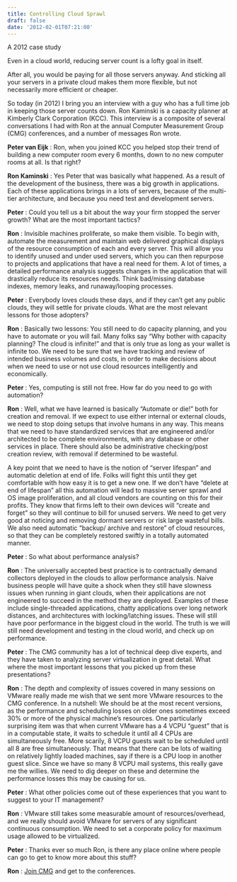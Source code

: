 ```yaml
---
title: Controlling Cloud Sprawl
draft: false
date: '2012-02-01T07:21:00'
---
```

A 2012 case study

Even in a cloud world, reducing server count is a lofty goal in itself.

After all, you would be paying for all those servers anyway. And sticking all your servers in a private cloud makes them more flexible, but not necessarily more efficient or cheaper.

So today (in 2012) I bring you an interview with a guy who has a full time job in keeping those server counts down. Ron Kaminski is a capacity planner at Kimberly Clark Corporation (KCC). This interview is a composite of several conversations I had with Ron at the annual Computer Measurement Group (CMG) conferences, and a number of messages Ron wrote.

**Peter van Eijk** : Ron, when you joined KCC you helped stop their trend of building a new computer room every 6 months, down to no new computer rooms at all. Is that right?

**Ron Kaminski** : Yes Peter that was basically what happened. As a result of the development of the business, there was a big growth in applications. Each of these applications brings in a lots of servers, because of the multi-tier architecture, and because you need test and development servers.

**Peter** : Could you tell us a bit about the way your firm stopped the server growth? What are the most important tactics?

**Ron** : Invisible machines proliferate, so make them visible. To begin with, automate the measurement and maintain web delivered graphical displays of the resource consumption of each and every server. This will allow you to identify unused and under used servers, which you can then repurpose to projects and applications that have a real need for them. A lot of times, a detailed performance analysis suggests changes in the application that will drastically reduce its resources needs. Think bad/missing database indexes, memory leaks, and runaway/looping processes.

**Peter** : Everybody loves clouds these days, and if they can’t get any public clouds, they will settle for private clouds. What are the most relevant lessons for those adopters?

**Ron** : Basically two lessons: You still need to do capacity planning, and you have to automate or you will fail.
Many folks say “Why bother with capacity planning? The cloud is infinite!” and that is only true as long as your wallet is infinite too. We need to be sure that we have tracking and review of intended business volumes and costs, in order to make decisions about when we need to use or not use cloud resources intelligently and economically.

**Peter** : Yes, computing is still not free. How far do you need to go with automation?

**Ron** : Well, what we have learned is basically “Automate or die!” both for creation and removal. If we expect to use either internal or external clouds, we need to stop doing setups that involve humans in any way. This means that we need to have standardized services that are engineered and/or architected to be complete environments, with any database or other services in place. There should also be administrative checking/post creation review, with removal if determined to be wasteful.

A key point that we need to have is the notion of “server lifespan” and automatic deletion at end of life. Folks will fight this until they get comfortable with how easy it is to get a new one. If we don’t have “delete at end of lifespan” all this automation will lead to massive server sprawl and OS image proliferation, and all cloud vendors are counting on this for their profits. They know that firms left to their own devices will “create and forget” so they will continue to bill for unused servers. We need to get very good at noticing and removing dormant servers or risk large wasteful bills.
We also need automatic “backup/ archive and restore” of cloud resources, so that they can be completely restored swiftly in a totally automated manner.

**Peter** : So what about performance analysis?

**Ron** : The universally accepted best practice is to contractually demand collectors deployed in the clouds to allow performance analysis.
Naive business people will have quite a shock when they still have slowness issues when running in giant clouds, when their applications are not engineered to succeed in the method they are deployed. Examples of these include single-threaded applications, chatty applications over long network distances, and architectures with locking/latching issues. These will still have poor performance in the biggest cloud in the world.
The truth is we will still need development and testing in the cloud world, and check up on performance.

**Peter** : The CMG community has a lot of technical deep dive experts, and they have taken to analyzing server virtualization in great detail. What where the most important lessons that you picked up from these presentations?

**Ron** : The depth and complexity of issues covered in many sessions on VMware really made me wish that we sent more VMware resources to the CMG conference. In a nutshell:
We should be at the most recent versions, as the performance and scheduling losses on older ones sometimes exceed 30% or more of the physical machine’s resources.
One particularly surprising item was that when current VMware has a 4 VCPU “guest” that is in a computable state, it waits to schedule it until all 4 CPUs are simultaneously free. More scarily, 8 VCPU guests wait to be scheduled until all 8 are free simultaneously. That means that there can be lots of waiting on relatively lightly loaded machines, say if there is a CPU loop in another guest slice. Since we have so many 8 VCPU mail systems, this really gave me the willies. We need to dig deeper on these and determine the performance losses this may be causing for us.

**Peter** : What other policies come out of these experiences that you want to suggest to your IT management?

**Ron** : VMware still takes some measurable amount of resources/overhead, and we really should avoid VMware for servers of any significant continuous consumption. We need to set a corporate policy for maximum usage allowed to be virtualized.

**Peter** : Thanks ever so much Ron, is there any place online where people can go to get to know more about this stuff?

**Ron** : [Join CMG](<http://www.cmg.org/>) and get to the conferences.